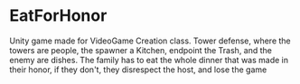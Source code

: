 # EatForHonor

Unity game made for VideoGame Creation class. Tower defense, where the towers are people, the spawner a Kitchen, endpoint the Trash, and the enemy are dishes. The family has to eat the whole dinner that was made in their honor, if they don't, they disrespect the host, and lose the game
